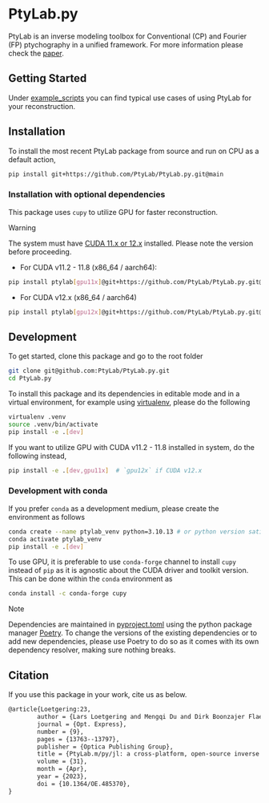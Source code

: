 # PtyLab.py

PtyLab is an inverse modeling toolbox for Conventional (CP) and Fourier (FP) ptychography in a unified framework. For more information please check the [paper](https://opg.optica.org/oe/fulltext.cfm?uri=oe-31-9-13763&id=529026).
 
## Getting Started

Under [example_scripts](example_scripts/) you can find typical use cases of using PtyLab for your reconstruction. 

## Installation

To install the most recent PtyLab package from source and run on CPU as a default action,

```bash
pip install git+https://github.com/PtyLab/PtyLab.py.git@main
```

### Installation with optional dependencies

This package uses `cupy` to utilize GPU for faster reconstruction. 

> [!WARNING]
> The system must have [CUDA 11.x or 12.x](https://docs.nvidia.com/cuda/#) installed. Please note the version before proceeding.
 
- For CUDA v11.2 - 11.8 (x86_64 / aarch64):
```bash
pip install ptylab[gpu11x]@git+https://github.com/PtyLab/PtyLab.py.git@main
```

- For CUDA v12.x (x86_64 / aarch64)
```bash
pip install ptylab[gpu12x]@git+https://github.com/PtyLab/PtyLab.py.git@main
```

## Development

To get started, clone this package and go to the root folder

```bash
git clone git@github.com:PtyLab/PtyLab.py.git
cd PtyLab.py
```

To install this package and its dependencies in editable mode and in a virtual environment, for example using [virtualenv](https://pypi.org/project/virtualenv/), please do the following

```bash
virtualenv .venv
source .venv/bin/activate
pip install -e .[dev]
```

If you want to utilize GPU with CUDA v11.2 - 11.8 installed in system, do the following instead,

```bash
pip install -e .[dev,gpu11x]  # `gpu12x` if CUDA v12.x
```

### Development with conda

If you prefer `conda` as a development medium, please create the environment as follows

```bash
conda create --name ptylab_venv python=3.10.13 # or python version satisfying ">=3.9, <3.12"
conda activate ptylab_venv
pip install -e .[dev]
```

To use GPU, it is preferable to use `conda-forge` channel to install `cupy` instead of `pip` as it is agnostic about the CUDA driver and toolkit version. This can be done within the `conda` environment as

```bash
conda install -c conda-forge cupy
```

> [!NOTE]
> Dependencies are maintained in [pyproject.toml](pyproject.toml) using the python package manager [Poetry](https://python-poetry.org/). To change the versions of the existing dependencies or to add new dependencies, please use Poetry to do so as it comes with its own dependency resolver, making sure nothing breaks. 


## Citation

If you use this package in your work, cite us as below. 

```tex
@article{Loetgering:23,
        author = {Lars Loetgering and Mengqi Du and Dirk Boonzajer Flaes and Tomas Aidukas and Felix Wechsler and Daniel S. Penagos Molina and Max Rose and Antonios Pelekanidis and Wilhelm Eschen and J\"{u}rgen Hess and Thomas Wilhein and Rainer Heintzmann and Jan Rothhardt and Stefan Witte},
        journal = {Opt. Express},
        number = {9},
        pages = {13763--13797},
        publisher = {Optica Publishing Group},
        title = {PtyLab.m/py/jl: a cross-platform, open-source inverse modeling toolbox for conventional and Fourier ptychography},
        volume = {31},
        month = {Apr},
        year = {2023},
        doi = {10.1364/OE.485370},
}
```

